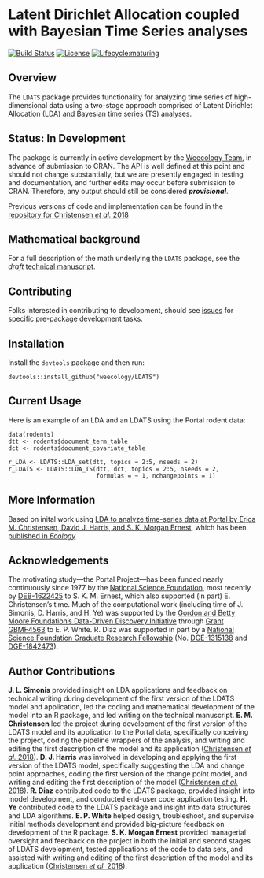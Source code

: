 # Latent Dirichlet Allocation coupled with Bayesian Time Series analyses

[![Build Status](https://travis-ci.org/weecology/LDATS.svg?branch=master)](https://travis-ci.org/weecology/LDATS)
[![License](https://img.shields.io/badge/license-MIT-blue.svg)](https://raw.githubusercontent.com/weecology/LDATS/master/LICENSE)
[![Lifecycle:maturing](https://img.shields.io/badge/lifecycle-maturing-blue.svg)](https://www.tidyverse.org/lifecycle/#maturing)

## Overview

The `LDATS` package provides functionality for analyzing time series of 
high-dimensional data using a two-stage approach comprised of Latent 
Dirichlet Allocation (LDA) and Bayesian time series (TS) analyses.

## Status: In Development

The package is currently in active development by the 
[Weecology Team](https://www.weecology.org), in advance of submission to 
CRAN. The API is well defined at this point and should not change 
substantially, but we are presently engaged in testing and documentation,
and further edits may occur before submission to CRAN. Therefore, any 
output should still be considered ***provisional***. 

Previous versions of code and implementation can be found in the 
[repository for Christensen *et al.* 2018](https://github.com/emchristensen/Extreme-events-LDA)


## Mathematical background

For a full description of the math underlying the `LDATS` package, see the
*draft* [technical manuscript](https://github.com/weecology/LDATS/blob/master/manuscript/simonis_et_al.pdf).

## Contributing

Folks interested in contributing to development, should see 
[issues](https://github.com/weecology/LDATS/issues) for specific pre-package 
development tasks.

## Installation

Install the `devtools` package and then run:

```
devtools::install_github("weecology/LDATS")
```

## Current Usage

Here is an example of an LDA and an LDATS using the Portal rodent data:

```
data(rodents)
dtt <- rodents$document_term_table
dct <- rodents$document_covariate_table

r_LDA <- LDATS::LDA_set(dtt, topics = 2:5, nseeds = 2)
r_LDATS <- LDATS::LDA_TS(dtt, dct, topics = 2:5, nseeds = 2, 
                         formulas = ~ 1, nchangepoints = 1)

```

## More Information 

Based on inital work using [LDA to analyze time-series data at Portal by Erica
M. Christensen, David J. Harris, and S. K. Morgan 
Ernest](https://github.com/emchristensen/Extreme-events-LDA), which has been
[published in *Ecology*](https://doi.org/10.1002/ecy.2373)

## Acknowledgements 

The motivating study—the Portal Project—has been funded nearly continuously 
since 1977 by the [National Science Foundation](http://nsf.gov/), 
most recently by 
[DEB-1622425](https://www.nsf.gov/awardsearch/showAward?AWD_ID=1622425) 
to S. K. M. Ernest, which also supported (in part) E. Christensen’s
time. Much of the computational work (including time of J. Simonis, D. Harris,
and H. Ye) was supported by the [Gordon and Betty Moore Foundation’s 
Data-Driven Discovery 
Initiative](http://www.moore.org/programs/science/data-driven-discovery) 
through [Grant GBMF4563](http://www.moore.org/grants/list/GBMF4563) to E. P. 
White. R. Diaz was supported in part by a [National Science 
Foundation Graduate Research Fellowship](https://www.nsfgrfp.org/) 
(No. [DGE-1315138](https://www.nsf.gov/awardsearch/showAward?AWD_ID=1315138) 
and [DGE-1842473](https://www.nsf.gov/awardsearch/showAward?AWD_ID=1842473)).

## Author Contributions

**J. L. Simonis** provided insight on LDA applications and feedback on 
technical writing during development of the first version of the LDATS model
and application, led the coding and mathematical development of the model into
an R package, and led writing on the technical manuscript. 
**E. M. Christensen** led the project during development of the first version
of the LDATS model and its application to the Portal data, specifically 
conceiving the project, coding the pipeline wrappers of the analysis, and 
writing and editing the first description of the model and its application 
([Christensen *et al.* 2018](https://doi.org/10.1002/ecy.2373)). **D. J.
Harris** was involved in developing and applying the first version of the 
LDATS model, specifically suggesting the LDA and change point approaches, 
coding the first version of the change point model, and writing and editing 
the first description of the model 
([Christensen *et al.* 2018](https://doi.org/10.1002/ecy.2373)). **R. Diaz**
contributed code to the LDATS package, provided insight into model 
development, and conducted end-user code application testing. **H. Ye**
contributed code to the LDATS package and insight into data structures and
LDA algorithms. **E. P. White** helped design, troubleshoot, and supervise 
initial methods development and provided big-picture feedback on 
development of the R package. **S. K. Morgan Ernest** provided managerial
oversight and feedback on the project in both the initial and second stages
of LDATS development, tested applications of the code to data sets, and
assisted with writing and editing of the first description of the
model and its application 
([Christensen *et al.* 2018](https://doi.org/10.1002/ecy.2373)).

